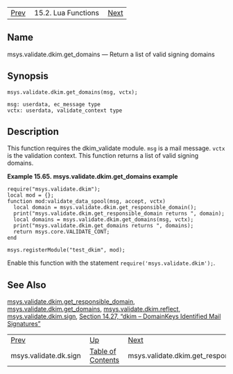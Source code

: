 |     |     |     |
| --- | --- | --- |
| [Prev](lua.ref.msys.validate.dk.sign)  | 15.2. Lua Functions |  [Next](lua.ref.msys.validate.dkim.get_responsible_domain.php) |

<a name="lua.ref.msys.validate.dkim.get_domains"></a>
## Name

msys.validate.dkim.get_domains — Return a list of valid signing domains

<a name="idp27136992"></a>
## Synopsis

`msys.validate.dkim.get_domains(msg, vctx);`

```
msg: userdata, ec_message type
vctx: userdata, validate_context type
```
<a name="idp27139744"></a>
## Description

This function requires the dkim_validate module. `msg` is a mail message. `vctx` is the validation context. This function returns a list of valid signing domains.

<a name="lua.ref.msys.validate.dkim.get_domains.example"></a>

**Example 15.65. msys.validate.dkim.get_domains example**

```
require("msys.validate.dkim");
local mod = {};
function mod:validate_data_spool(msg, accept, vctx)
  local domain = msys.validate.dkim.get_responsible_domain();
  print("msys.validate.dkim.get_responsible_domain returns ", domain);
  local domains = msys.validate.dkim.get_domains(msg, vctx);
  print("msys.validate.dkim.get_domains returns ", domains);
  return msys.core.VALIDATE_CONT;
end

msys.registerModule("test_dkim", mod);
```

Enable this function with the statement `require('msys.validate.dkim');`.

<a name="idp27146048"></a>
## See Also

[msys.validate.dkim.get_responsible_domain](lua.ref.msys.validate.dkim.get_responsible_domain "msys.validate.dkim.get_responsible_domain"), [msys.validate.dkim.get_domains](lua.ref.msys.validate.dkim.get_domains.php "msys.validate.dkim.get_domains"), [msys.validate.dkim.reflect](lua.ref.msys.validate.dkim.reflect.php "msys.validate.dkim.reflect"), [msys.validate.dkim.sign](lua.ref.msys.validate.dkim.sign.php "msys.validate.dkim.sign"), [Section 14.27, “dkim – DomainKeys Identified Mail Signatures”](modules.dkim.php "14.27. dkim – DomainKeys Identified Mail Signatures")

|     |     |     |
| --- | --- | --- |
| [Prev](lua.ref.msys.validate.dk.sign)  | [Up](lua.function.details.php) |  [Next](lua.ref.msys.validate.dkim.get_responsible_domain.php) |
| msys.validate.dk.sign  | [Table of Contents](index) |  msys.validate.dkim.get_responsible_domain |
